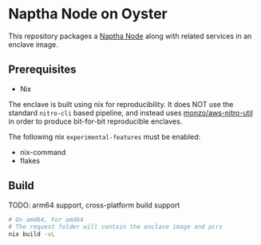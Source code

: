 # Naptha Node on Oyster

This repository packages a [Naptha Node](https://github.com/NapthaAI/node) along with related services in an enclave image.

## Prerequisites

- Nix

The enclave is built using nix for reproducibility. It does NOT use the standard `nitro-cli` based pipeline, and instead uses [monzo/aws-nitro-util](https://github.com/monzo/aws-nitro-util) in order to produce bit-for-bit reproducible enclaves.

The following nix `experimental-features` must be enabled:
- nix-command
- flakes

## Build

TODO: arm64 support, cross-platform build support

```bash
# On amd64, For amd64
# The request folder will contain the enclave image and pcrs
nix build -vL
```
